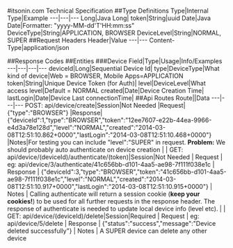 #itsonin.com Technical Specification
##Type Definitions
Type|Internal Type|Example
---|---|---
Long|Java Long|
token|String|uuid
Date|Java Date|Formatter: "yyyy-MM-dd'T'HH:mm:ss"
DeviceType|String|APPLICATION, BROWSER
DeviceLevel|String|NORMAL, SUPER
##Request Headers
Header|Value
---|---
Content-Type|application/json

##Response Codes
##Entities 
###Device
Field|Type|Usage|Info/Examples
---|---|---|---
deviceId|Long|Sequential Device Id|
type|DeviceType|What kind of device|Web = BROWSER, Mobile Apps=APPLICATION
token|String|Unique Device Token (for Auth)|
level|DeviceLevel|What access level|Default = NORMAL
created|Date|Device Creation Time|
lastLogin|Date|Device Last connectionTime|
##Api Routes
Route||Data
---|---|---
POST: api/device/create|Session|Not Needed
 |Request|{"type":"BROWSER"}
 |Response|{"deviceId":1,"type":"BROWSER","token":"12ee7607-e22b-44ea-9966-e4d3a78e128d","level":"NORMAL","created":"2014-03-08T12:51:10.862+0000","lastLogin":"2014-03-08T12:51:10.468+0000"}
 |Notes|For testing you can include "level":"SUPER" in request. **Problem:** We should probably auto authenticate on device creation
 | |
GET: api/device/(deviceId)/authenticate/(token)|Session|Not Needed
 | Request |  eg: api/device/3/authenticate/41c656bb-d101-4aa5-ae98-7f111f038e1c
 | Response | {"deviceId":3,"type":"BROWSER","token":"41c656bb-d101-4aa5-ae98-7f111f038e1c","level":"NORMAL","created":"2014-03-08T12:51:10.917+0000","lastLogin":"2014-03-08T12:51:10.915+0000"}
 | Notes | Calling authenticate will return a session cookie (**keep your cookies!**) to be used for all further requests in the response header. The response of authenticate is needed to update local device info (level etc).
 | |
GET: api/device/(deviceId)/delete|Session|Required
 | Request | eg: api/device/5/delete
 | Response | {"status":"success","message":"Device deleted successfully"}
 | Notes | A SUPER device can delete any other device
 